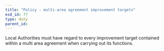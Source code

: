 ```yaml
---
title: "Policy - multi-area agreement improvement targets"
esd_id: 77
type: duty
parent_id:  
---
```


Local Authorities must have regard to every improvement target contained within a multi area agreement when carrying out its functions.


